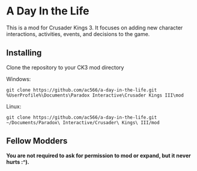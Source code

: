 # A Day In the Life
This is a mod for Crusader Kings 3.
It focuses on adding new character interactions, activities, events, and decisions to the game.

## Installing
Clone the repository to your CK3 mod directory

Windows:
```
git clone https://github.com/ac566/a-day-in-the-life.git %UserProfile%\Documents\Paradox Interactive\Crusader Kings III\mod
```

Linux:
```
git clone https://github.com/ac566/a-day-in-the-life.git ~/Documents/Paradox\ Interactive/Crusader\ Kings\ III/mod
```

## Fellow Modders

**You are not required to ask for permission to mod or expand, but it never hurts :^).**
